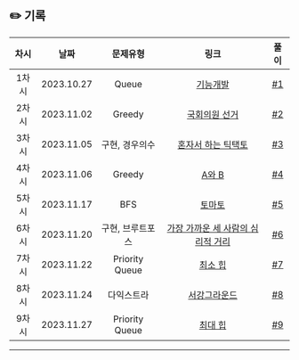 ## ✏️ 기록

| 차시  |    날짜    |     문제유형     |                                          링크                                          |  풀이  |
| :---: | :--------: | :--------------: | :------------------------------------------------------------------------------------: | :----: |
| 1차시 | 2023.10.27 |      Queue       |      [기능개발](https://school.programmers.co.kr/learn/courses/30/lessons/42586)       | [#1]() |
| 2차시 | 2023.11.02 |      Greedy      |                 [국회의원 선거](https://www.acmicpc.net/problem/1417)                  | [#2]() |
| 3차시 | 2023.11.05 |  구현, 경우의수  | [혼자서 하는 틱택토](https://school.programmers.co.kr/learn/courses/30/lessons/160585) | [#3]() |
| 4차시 | 2023.11.06 |      Greedy      |                     [A와 B](https://www.acmicpc.net/problem/12904)                     | [#4]() |
| 5차시 | 2023.11.17 |       BFS        |                     [토마토](https://www.acmicpc.net/problem/7576)                     | [#5]() |
| 6차시 | 2023.11.20 | 구현, 브루트포스 |       [가장 가까운 세 사람의 심리적 거리](https://www.acmicpc.net/problem/20529)       | [#6]() |
| 7차시 | 2023.11.22 |  Priority Queue  |                    [최소 힙](https://www.acmicpc.net/problem/1927)                     | [#7]() |
| 8차시 | 2023.11.24 |    다익스트라    |                 [서강그라운드](https://www.acmicpc.net/problem/14938)                  | [#8]() |
| 9차시 | 2023.11.27 |  Priority Queue  |                    [최대 힙](https://www.acmicpc.net/problem/11279)                    | [#9]() |

---
